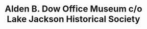 ---
layout: repo
title: "Alden B. Dow Office Museum c/o Lake Jackson Historical Society"
id: 17463
permalink: repos/17463/
---